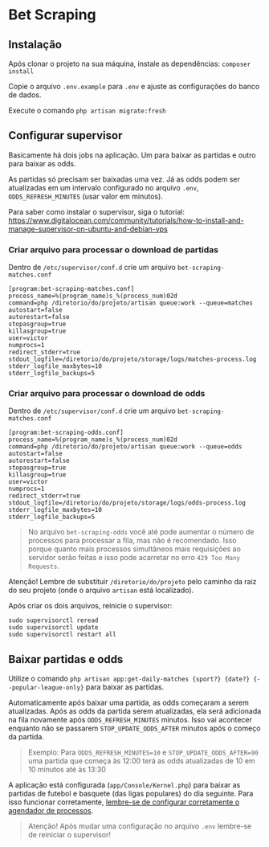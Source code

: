 # Bet Scraping

## Instalação

Após clonar o projeto na sua máquina, instale as dependências: `composer install`

Copie o arquivo `.env.example` para `.env` e ajuste as configurações do banco de dados.

Execute o comando `php artisan migrate:fresh`

## Configurar supervisor

Basicamente há dois jobs na aplicação. Um para baixar as partidas e outro para baixar as odds.

As partidas só precisam ser baixadas uma vez. Já as odds podem ser atualizadas em um intervalo configurado no arquivo `.env`, `ODDS_REFRESH_MINUTES` (usar valor em minutos).

Para saber como instalar o supervisor, siga o tutorial: https://www.digitalocean.com/community/tutorials/how-to-install-and-manage-supervisor-on-ubuntu-and-debian-vps

### Criar arquivo para processar o download de partidas

Dentro de `/etc/supervisor/conf.d` crie um arquivo `bet-scraping-matches.conf`

```
[program:bet-scraping-matches.conf]
process_name=%(program_name)s_%(process_num)02d
command=php /diretorio/do/projeto/artisan queue:work --queue=matches
autostart=false
autorestart=false
stopasgroup=true
killasgroup=true
user=victor
numprocs=1
redirect_stderr=true
stdout_logfile=/diretorio/do/projeto/storage/logs/matches-process.log
stderr_logfile_maxbytes=10
stderr_logfile_backups=5
```

### Criar arquivo para processar o download de odds

Dentro de `/etc/supervisor/conf.d` crie um arquivo `bet-scraping-matches.conf`

```
[program:bet-scraping-odds.conf]
process_name=%(program_name)s_%(process_num)02d
command=php /diretorio/do/projeto/artisan queue:work --queue=odds
autostart=false
autorestart=false
stopasgroup=true
killasgroup=true
user=victor
numprocs=1
redirect_stderr=true
stdout_logfile=/diretorio/do/projeto/storage/logs/odds-process.log
stderr_logfile_maxbytes=10
stderr_logfile_backups=5
```

> No arquivo `bet-scraping-odds` você até pode aumentar o número de processos para processar a fila, mas não é recomendado. Isso porque quanto mais processos simultâneos mais requisições ao servidor serão feitas e isso pode acarretar no erro `429 Too Many Requests`. 

Atenção! Lembre de substituir `/diretorio/do/projeto` pelo caminho da raiz do seu projeto (onde o arquivo `artisan` está localizado).

Após criar os dois arquivos, reinicie o supervisor:

```
sudo supervisorctl reread
sudo supervisorctl update
sudo supervisorctl restart all
```

## Baixar partidas e odds

Utilize o comando `php artisan app:get-daily-matches {sport?} {date?} {--popular-league-only}` para baixar as partidas.

Automaticamente após baixar uma partida, as odds começaram a serem atualizadas. Após as odds da partida serem atualizadas, ela será adicionada na fila novamente após `ODDS_REFRESH_MINUTES` minutos. Isso vai acontecer enquanto não se passarem `STOP_UPDATE_ODDS_AFTER` minutos após o começo da partida.

> Exemplo: Para `ODDS_REFRESH_MINUTES=10` e `STOP_UPDATE_ODDS_AFTER=90` uma partida que começa às 12:00 terá as odds atualizadas de 10 em 10 minutos até às 13:30

A aplicação está configurada (`app/Console/Kernel.php`) para baixar as partidas de futebol e basquete (das ligas populares) do dia seguinte. Para isso funcionar corretamente, [lembre-se de configurar corretamente o agendador de processos](https://laravel.com/docs/10.x/scheduling#running-the-scheduler).

> Atenção! Após mudar uma configuração no arquivo `.env` lembre-se de reiniciar o supervisor!
